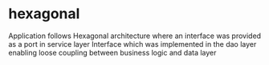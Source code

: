 # hexagonal
Application follows Hexagonal architecture where an interface was provided as a port in service layer
Interface which was implemented in the dao layer enabling loose coupling between business logic and data layer
